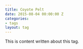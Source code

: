 ```yaml
---
title: Coyote Pelt
date: 2015-08-04 00:00:00 Z
categories:
- tags
layout: tag
---
```


This is content written about this tag. 

